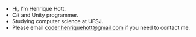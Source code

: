 - Hi, I’m Henrique Hott.
- C# and Unity programmer.
- Studying computer science at UFSJ.
- Please email coder.henriquehott@gmail.com if you need to contact me.

